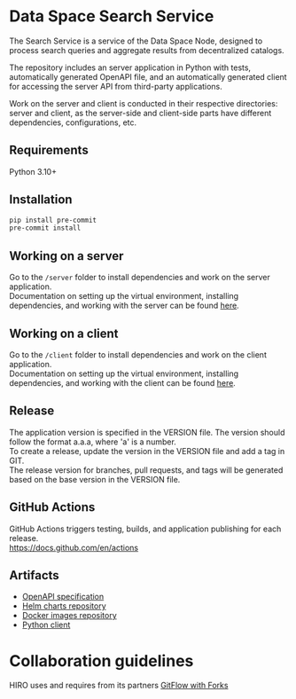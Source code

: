 # Data Space Search Service
The Search Service is a service of the Data Space Node, designed to process search queries and aggregate results from decentralized catalogs.

The repository includes an server application in Python with tests, automatically generated OpenAPI file, and an automatically generated client for accessing the server API from third-party applications.

Work on the server and client is conducted in their respective directories: server and client, as the server-side and client-side parts have different dependencies, configurations, etc.

## Requirements
Python 3.10+

## Installation
```bash
pip install pre-commit
pre-commit install
```

## Working on a server
Go to the `/server` folder to install dependencies and work on the server application.  
Documentation on setting up the virtual environment, installing dependencies, and working with the server can be found [here](./server/README.md).

## Working on a client
Go to the `/client` folder to install dependencies and work on the client application.  
Documentation on setting up the virtual environment, installing dependencies, and working with the client can be found [here](./client/README.md).

## Release
The application version is specified in the VERSION file. The version should follow the format a.a.a, where 'a' is a number.  
To create a release, update the version in the VERSION file and add a tag in GIT.  
The release version for branches, pull requests, and tags will be generated based on the base version in the VERSION file.

## GitHub Actions
GitHub Actions triggers testing, builds, and application publishing for each release.  
https://docs.github.com/en/actions  

## Artifacts
* [OpenAPI specification](https://hiro-microdatacenters-bv.github.io/ds-search-service/docs/index.html)
* [Helm charts repository](https://hiro-microdatacenters-bv.github.io/ds-search-service/helm-charts/index.yaml)
* [Docker images repository](https://github.com/hiro-microdatacenters-bv/ds-search-service/pkgs/container/ds-search-service)
* [Python client](https://pypi.org/project/ds-search-service/)

# Collaboration guidelines
HIRO uses and requires from its partners [GitFlow with Forks](https://hirodevops.notion.site/GitFlow-with-Forks-3b737784e4fc40eaa007f04aed49bb2e?pvs=4)
